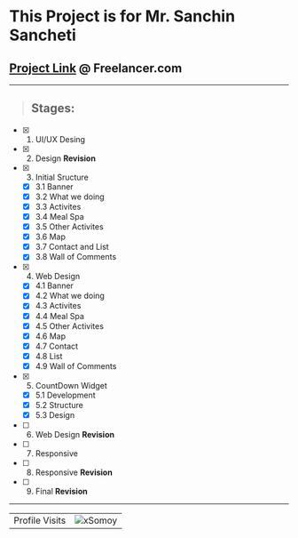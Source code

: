 # This Project is for Mr. Sanchin Sancheti
 ## [Project Link](https://www.freelancer.com/contest/build-me-a-home-page-for-an-event-page-2221147) @ Freelancer.com
---
 > ## Stages:
- [x] 1. UI/UX Desing 
- [x] 2. Design **Revision**
- [x] 3. Initial Sructure
  - [x] 3.1 Banner 
  - [x] 3.2 What we doing
  - [x] 3.3 Activites
  - [x] 3.4 Meal Spa
  - [x] 3.5 Other Activites
  - [x] 3.6 Map
  - [x] 3.7 Contact and List
  - [x] 3.8 Wall of Comments
- [x] 4. Web Design
  - [x] 4.1 Banner 
  - [x] 4.2 What we doing
  - [x] 4.3 Activites 
  - [x] 4.4 Meal Spa
  - [x] 4.5 Other Activites
  - [x] 4.6 Map
  - [x] 4.7 Contact
  - [x] 4.8 List
  - [x] 4.9 Wall of Comments
- [x] 5. CountDown Widget
  - [x] 5.1 Development
  - [x] 5.2 Structure
  - [x] 5.3 Design
- [ ] 6. Web Design **Revision**
- [ ] 7. Responsive
- [ ] 8. Responsive **Revision**
- [ ] 9. Final **Revision**

*** 
<!-- visitor counter -->
<table aligh="center">
  <tr>
    <td>Profile Visits</td>
    <td><img src="https://profile-counter.glitch.me/xsomoy/count.svg" alt="xSomoy" /></td>
  </tr>
</table>
